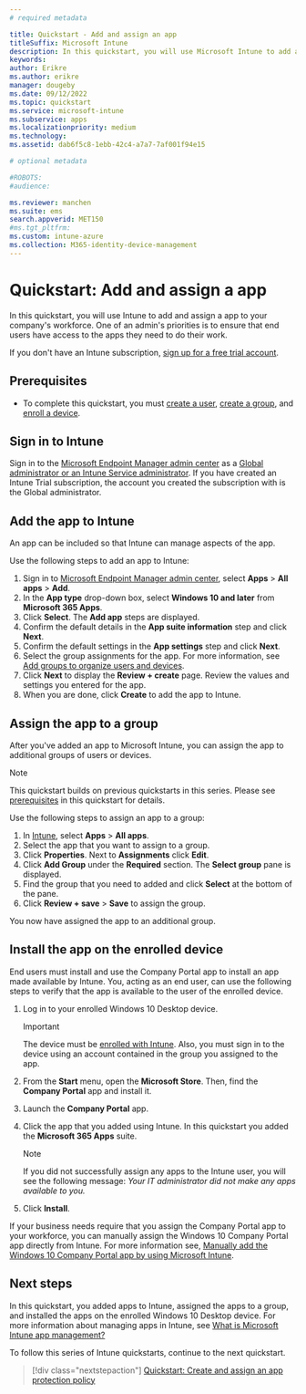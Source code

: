 ```yaml
---
# required metadata

title: Quickstart - Add and assign an app
titleSuffix: Microsoft Intune
description: In this quickstart, you will use Microsoft Intune to add and assign an app.
keywords:
author: Erikre
ms.author: erikre
manager: dougeby
ms.date: 09/12/2022
ms.topic: quickstart
ms.service: microsoft-intune
ms.subservice: apps
ms.localizationpriority: medium
ms.technology:
ms.assetid: dab6f5c8-1ebb-42c4-a7a7-7af001f94e15

# optional metadata

#ROBOTS:
#audience:

ms.reviewer: manchen
ms.suite: ems
search.appverid: MET150
#ms.tgt_pltfrm:
ms.custom: intune-azure
ms.collection: M365-identity-device-management
---
```


# Quickstart: Add and assign a app

In this quickstart, you will use Intune to add and assign a app to your company's workforce. One of an admin's priorities is to ensure that end users have access to the apps they need to do their work.

If you don't have an Intune subscription, [sign up for a free trial account](../fundamentals/free-trial-sign-up.md).

## Prerequisites

- To complete this quickstart, you must [create a user](../fundamentals/quickstart-create-user.md), [create a group](../fundamentals/quickstart-create-group.md), and [enroll a device](../enrollment/quickstart-setup-auto-enrollment.md).

## Sign in to Intune

Sign in to the [Microsoft Endpoint Manager admin center](https://go.microsoft.com/fwlink/?linkid=2109431) as a [Global administrator or an Intune Service administrator](../fundamentals/users-add.md#types-of-administrators). If you have created an Intune Trial subscription, the account you created the subscription with is the Global administrator.

## Add the app to Intune

An app can be included so that Intune can manage aspects of the app. 

Use the following steps to add an app to Intune:

1. Sign in to [Microsoft Endpoint Manager admin center](https://go.microsoft.com/fwlink/?linkid=2109431), select **Apps** > **All apps** > **Add**. 
2. In the **App type** drop-down box, select **Windows 10 and later** from **Microsoft 365 Apps**.
3. Click **Select**. The **Add app** steps are displayed.
4. Confirm the default details in the **App suite information** step and click **Next**.
5. Confirm the default settings in the **App settings** step and click **Next**.
6. Select the group assignments for the app. For more information, see [Add groups to organize users and devices](../fundamentals/groups-add.md).
7. Click **Next** to display the **Review + create** page. Review the values and settings you entered for the app.
13. When you are done, click **Create** to add the app to Intune.

## Assign the app to a group

After you've added an app to Microsoft Intune, you can assign the app to additional groups of users or devices.

> [!NOTE]
> This quickstart builds on previous quickstarts in this series. Please see [prerequisites](quickstart-add-assign-app.md#prerequisites) in this quickstart for details.

Use the following steps to assign an app to a group:

1. In [Intune](https://aka.ms/intuneportal), select **Apps** > **All apps**. 
2. Select the app that you want to assign to a group.
3. Click **Properties**. Next to **Assignments** click **Edit**. 
5. Click **Add Group** under the **Required** section. The **Select group** pane is displayed.
6. Find the group that you need to added and click **Select** at the bottom of the pane. 
1. Click **Review + save** > **Save** to assign the group.

You now have assigned the app to an additional group.

## Install the app on the enrolled device

End users must install and use the Company Portal app to install an app made available by Intune. You, acting as an end user, can use the following steps to verify that the app is available to the user of the enrolled device.

1. Log in to your enrolled Windows 10 Desktop device.

    > [!IMPORTANT]
    > The device must be [enrolled with Intune](../enrollment/quickstart-enroll-windows-device.md). Also, you must sign in to the device using an account contained in the group you assigned to the app.

2. From the **Start** menu, open the **Microsoft Store**. Then, find the **Company Portal** app and install it.
3. Launch the **Company Portal** app.
4. Click the app that you added using Intune. In this quickstart you added the **Microsoft 365 Apps** suite.

    > [!NOTE]
    > If you did not successfully assign any apps to the Intune user, you will see the following message:
    > *Your IT administrator did not make any apps available to you.*

5. Click **Install**.

If your business needs require that you assign the Company Portal app to your workforce, you can manually assign the Windows 10 Company Portal app directly from Intune. For more information see, [Manually add the Windows 10 Company Portal app by using Microsoft Intune](company-portal-app.md).

## Next steps

In this quickstart, you added apps to Intune, assigned the apps to a group, and installed the apps on the enrolled Windows 10 Desktop device. For more information about managing apps in Intune, see [What is Microsoft Intune app management?](app-management.md)

To follow this series of Intune quickstarts, continue to the next quickstart.

> [!div class="nextstepaction"]
> [Quickstart: Create and assign an app protection policy](quickstart-create-assign-app-policy.md)
